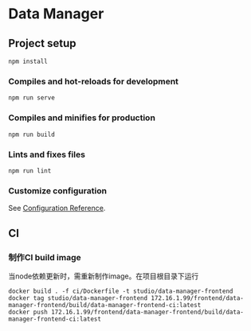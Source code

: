 # Data Manager

## Project setup
```
npm install
```

### Compiles and hot-reloads for development
```
npm run serve
```

### Compiles and minifies for production
```
npm run build
```

### Lints and fixes files
```
npm run lint
```

### Customize configuration
See [Configuration Reference](https://cli.vuejs.org/config/).

## CI

### 制作CI build image

当node依赖更新时，需重新制作image。在项目根目录下运行

```
docker build . -f ci/Dockerfile -t studio/data-manager-frontend
docker tag studio/data-manager-frontend 172.16.1.99/frontend/data-manager-frontend/build/data-manager-frontend-ci:latest
docker push 172.16.1.99/frontend/data-manager-frontend/build/data-manager-frontend-ci:latest
